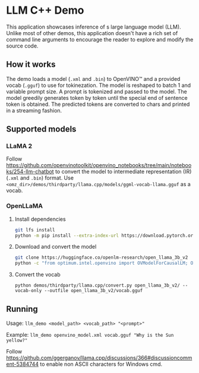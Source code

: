 # LLM C++ Demo

This application showcases inference of s large language model (LLM). Unlike most of other demos, this application doesn't have a rich set of command line arguments to encourage the reader to explore and modify the source code.

## How it works

The demo loads a model (`.xml` and `.bin`) to OpenVINO™ and a provided vocab (`.gguf`) to use for tokinezation. The model is reshaped to batch 1 and variable prompt size. A prompt is tokenized and passed to the model. The model greedily generates token by token until the special end of sentence token is obtained. The predicted tokens are converted to chars and printed in a streaming fashion.

## Supported models

### LLaMA 2

Follow https://github.com/openvinotoolkit/openvino_notebooks/tree/main/notebooks/254-llm-chatbot to convert the model to intermediate representation (IR) (`.xml` and `.bin`) format. Use `<omz_dir>/demos/thirdparty/llama.cpp/models/ggml-vocab-llama.gguf` as a vocab.

### OpenLLaMA

1. Install dependencies

   ```sh
   git lfs install
   python -m pip install --extra-index-url https://download.pytorch.org/whl/cpu onnx git+https://github.com/huggingface/optimum-intel.git
   ```

2. Download and convert the model

   ```sh
   git clone https://huggingface.co/openlm-research/open_llama_3b_v2
   python -c "from optimum.intel.openvino import OVModelForCausalLM; OVModelForCausalLM.from_pretrained('open_llama_3b_v2/', export=True).save_pretrained('open_llama_3b_v2/')"
   ```

3. Convert the vocab

   `python demos/thirdparty/llama.cpp/convert.py open_llama_3b_v2/ --vocab-only --outfile open_llama_3b_v2/vocab.gguf`

## Running

Usage: `llm_demo <model_path> <vocab_path> "<prompt>"`

Example: `llm_demo openvino_model.xml vocab.gguf "Why is the Sun yellow?"`

Follow https://github.com/ggerganov/llama.cpp/discussions/366#discussioncomment-5384744 to enable non ASCII characters for Windows cmd.
